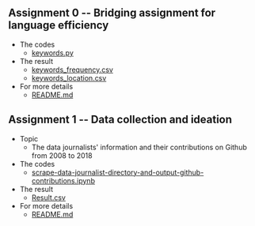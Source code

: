 ## Assignment 0 -- Bridging assignment for language efficiency
  - The codes
    - [keywords.py](https://github.com/FLYSTEPHEN/python-data-assignments/blob/master/assignment0/keywords.py)
  - The result
    - [keywords_frequency.csv](https://github.com/FLYSTEPHEN/python-data-assignments/blob/master/assignment0/keywords_frequency.csv)
    - [keywords_location.csv](https://github.com/FLYSTEPHEN/python-data-assignments/blob/master/assignment0/keywords_location.csv)
  - For more details
    - [README.md](https://github.com/FLYSTEPHEN/python-data-assignments/blob/master/assignment0/README.md)
## Assignment 1 -- Data collection and ideation
  - Topic
    - The data journalists' information and their contributions on Github from 2008 to 2018
  - The codes
    - [scrape-data-journalist-directory-and-output-github-contributions.ipynb](https://github.com/FLYSTEPHEN/python-data-assignments/blob/master/assignment1/scrape-data-journalist-directory.ipynb)
  - The result
    - [Result.csv](https://github.com/FLYSTEPHEN/python-data-assignments/blob/master/assignment1/Result.csv)
  - For more details
    - [README.md](https://github.com/FLYSTEPHEN/python-data-assignments/blob/master/assignment1/README.md)
